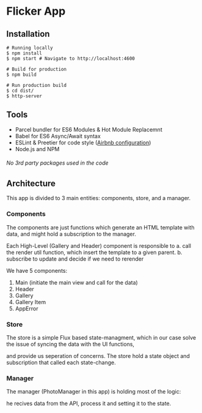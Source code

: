#  Flicker App

##  Installation
    # Running locally
    $ npm install
    $ npm start # Navigate to http://localhost:4600

    # Build for production
    $ npm build

    # Run production build
    $ cd dist/
    $ http-server

## Tools

- Parcel bundler for ES6 Modules & Hot Module Replacemnt
- Babel for ES6 Async/Await syntax
- ESLint & Preetier for code style ([Airbnb configuration](https://github.com/airbnb/javascript))
- Node.js and NPM

###### No 3rd party packages used in the code



## Architecture
This app is divided to 3 main entities:
components, store, and a manager.

### Components
The components are just functions which generate an HTML template with data,
and might hold a subscription to the manager.

Each High-Level (Gallery and Header) component is responsible to
a. call the render util function, which insert the template to a given parent.
b. subscribe to update and decide if we need to rerender

We have 5 components:
1. Main (initiate the main view and call for the data)
2. Header
3. Gallery
4. Gallery Item
5. AppError

### Store
The store is a simple Flux based state-managment,
which in our case solve the issue of syncing the data with the UI functions,

and provide us seperation of concerns.
The store hold a state object and subscription that called each state-change.

### Manager
The manager (PhotoManager in this app) is holding most of the logic:

he recives data from the API, process it and setting it to the state.
